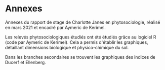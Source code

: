 # Annexes
Annexes du rapport de stage de Charlotte Janes en phytosociologie, réalisé en mars 2021 et encadré par Aymeric de Kerimel.

Les relevés phytosociologiques étudiés ont été étudiés grâce au logiciel R (code par Aymeric de Kerimel). Cela a permis d'établir les graphiques, détaillant dimensions biologique et physico-chimique du sol. 

Dans les branches secondaires se trouvent les graphiques des indices de Ducerf et Ellenberg.
